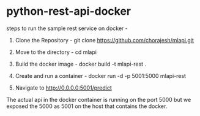 # python-rest-api-docker

steps to run the sample rest service on docker -

1. Clone the Repository - git clone https://github.com/chorajesh/mlapi.git

2. Move to the directory - cd mlapi

3. Build the docker image - docker build -t mlapi-rest .

4. Create and run a container - docker run -d -p 5001:5000 mlapi-rest

5. Navigate to http://0.0.0.0:5001/predict

The actual api in the docker container is running on the port 5000 but we exposed the 5000 as 5001 on the host that contains the docker. 
